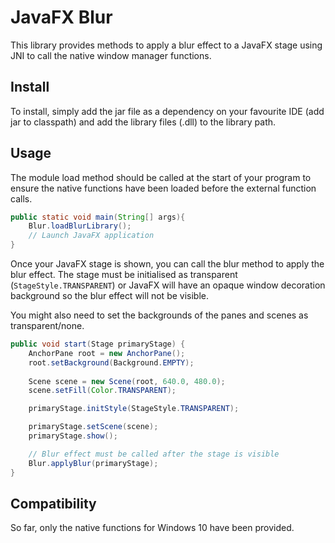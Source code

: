 # JavaFX Blur
This library provides methods to apply a blur effect to a JavaFX stage using JNI to call the native window manager functions.

## Install
To install, simply add the jar file as a dependency on your favourite IDE (add jar to classpath) and add the library files (.dll) to the library path.

## Usage
The module load method should be called at the start of your program to ensure the native functions have been loaded before the external function calls.

```java
public static void main(String[] args){
    Blur.loadBlurLibrary();
    // Launch JavaFX application
}
```

Once your JavaFX stage is shown, you can call the blur method to apply the blur effect. The stage must be initialised as transparent (`StageStyle.TRANSPARENT`) or JavaFX will have an opaque window decoration background so the blur effect will not be visible.

You might also need to set the backgrounds of the panes and scenes as transparent/none.
```java
public void start(Stage primaryStage) {
    AnchorPane root = new AnchorPane();
    root.setBackground(Background.EMPTY);
    
    Scene scene = new Scene(root, 640.0, 480.0);
    scene.setFill(Color.TRANSPARENT);

    primaryStage.initStyle(StageStyle.TRANSPARENT);

    primaryStage.setScene(scene);
    primaryStage.show();

    // Blur effect must be called after the stage is visible
    Blur.applyBlur(primaryStage);
}
```

## Compatibility
So far, only the native functions for Windows 10 have been provided.